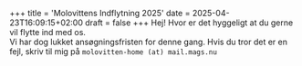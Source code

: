 +++
title = 'Molovittens Indflytning 2025'
date = 2025-04-23T16:09:15+02:00
draft = false
+++
Hej! Hvor er det hyggeligt at du gerne vil flytte ind med os.  
Vi har dog lukket ansøgningsfristen for denne gang.
Hvis du tror det er en fejl, skriv til mig på `molovitten-home (at) mail.mags.nu`

